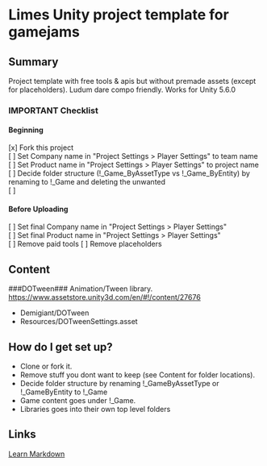 # Limes Unity project template for gamejams #

## Summary ##
Project template with free tools & apis but without premade assets (except for placeholders). Ludum dare compo friendly.
Works for Unity 5.6.0

### IMPORTANT Checklist ###
#### Beginning ####
[x] Fork this project  
[ ] Set Company name in "Project Settings > Player Settings" to team name  
[ ] Set Product name in "Project Settings > Player Settings" to project name  
[ ] Decide folder structure (!_Game_ByAssetType vs !_Game_ByEntity) by renaming to !_Game and deleting the unwanted  
[ ]   

#### Before Uploading ####
[ ] Set final Company name in "Project Settings > Player Settings"  
[ ] Set final Product name in "Project Settings > Player Settings"  
[ ] Remove paid tools
[ ] Remove placeholders
## Content ##

###DOTween###
Animation/Tween library.
https://www.assetstore.unity3d.com/en/#!/content/27676

* Demigiant/DOTween
* Resources/DOTweenSettings.asset

## How do I get set up? ##
* Clone or fork it.
* Remove stuff you dont want to keep (see Content for folder locations).
* Decide folder structure by renaming !_GameByAssetType or !_GameByEntity to !_Game
* Game content goes under !_Game. 
* Libraries goes into their own top level folders


## Links ##
[Learn Markdown](https://bitbucket.org/tutorials/markdowndemo)